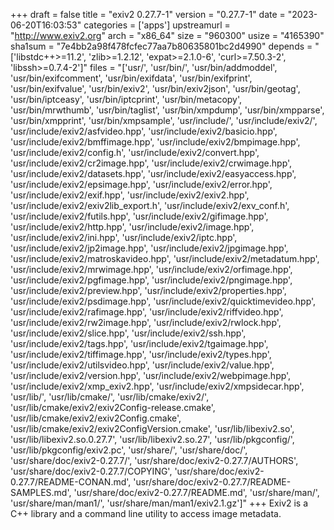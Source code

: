 +++
draft = false
title = "exiv2 0.27.7-1"
version = "0.27.7-1"
date = "2023-06-20T16:03:53"
categories = ['apps']
upstreamurl = "http://www.exiv2.org"
arch = "x86_64"
size = "960300"
usize = "4165390"
sha1sum = "7e4bb2a98f478fcfec77aa7b80635801bc2d4990"
depends = "['libstdc++>=11.2', 'zlib>=1.2.12', 'expat>=2.1.0-6', 'curl>=7.50.3-2', 'libssh>=0.7.4-2']"
files = "['usr/', 'usr/bin/', 'usr/bin/addmoddel', 'usr/bin/exifcomment', 'usr/bin/exifdata', 'usr/bin/exifprint', 'usr/bin/exifvalue', 'usr/bin/exiv2', 'usr/bin/exiv2json', 'usr/bin/geotag', 'usr/bin/iptceasy', 'usr/bin/iptcprint', 'usr/bin/metacopy', 'usr/bin/mrwthumb', 'usr/bin/taglist', 'usr/bin/xmpdump', 'usr/bin/xmpparse', 'usr/bin/xmpprint', 'usr/bin/xmpsample', 'usr/include/', 'usr/include/exiv2/', 'usr/include/exiv2/asfvideo.hpp', 'usr/include/exiv2/basicio.hpp', 'usr/include/exiv2/bmffimage.hpp', 'usr/include/exiv2/bmpimage.hpp', 'usr/include/exiv2/config.h', 'usr/include/exiv2/convert.hpp', 'usr/include/exiv2/cr2image.hpp', 'usr/include/exiv2/crwimage.hpp', 'usr/include/exiv2/datasets.hpp', 'usr/include/exiv2/easyaccess.hpp', 'usr/include/exiv2/epsimage.hpp', 'usr/include/exiv2/error.hpp', 'usr/include/exiv2/exif.hpp', 'usr/include/exiv2/exiv2.hpp', 'usr/include/exiv2/exiv2lib_export.h', 'usr/include/exiv2/exv_conf.h', 'usr/include/exiv2/futils.hpp', 'usr/include/exiv2/gifimage.hpp', 'usr/include/exiv2/http.hpp', 'usr/include/exiv2/image.hpp', 'usr/include/exiv2/ini.hpp', 'usr/include/exiv2/iptc.hpp', 'usr/include/exiv2/jp2image.hpp', 'usr/include/exiv2/jpgimage.hpp', 'usr/include/exiv2/matroskavideo.hpp', 'usr/include/exiv2/metadatum.hpp', 'usr/include/exiv2/mrwimage.hpp', 'usr/include/exiv2/orfimage.hpp', 'usr/include/exiv2/pgfimage.hpp', 'usr/include/exiv2/pngimage.hpp', 'usr/include/exiv2/preview.hpp', 'usr/include/exiv2/properties.hpp', 'usr/include/exiv2/psdimage.hpp', 'usr/include/exiv2/quicktimevideo.hpp', 'usr/include/exiv2/rafimage.hpp', 'usr/include/exiv2/riffvideo.hpp', 'usr/include/exiv2/rw2image.hpp', 'usr/include/exiv2/rwlock.hpp', 'usr/include/exiv2/slice.hpp', 'usr/include/exiv2/ssh.hpp', 'usr/include/exiv2/tags.hpp', 'usr/include/exiv2/tgaimage.hpp', 'usr/include/exiv2/tiffimage.hpp', 'usr/include/exiv2/types.hpp', 'usr/include/exiv2/utilsvideo.hpp', 'usr/include/exiv2/value.hpp', 'usr/include/exiv2/version.hpp', 'usr/include/exiv2/webpimage.hpp', 'usr/include/exiv2/xmp_exiv2.hpp', 'usr/include/exiv2/xmpsidecar.hpp', 'usr/lib/', 'usr/lib/cmake/', 'usr/lib/cmake/exiv2/', 'usr/lib/cmake/exiv2/exiv2Config-release.cmake', 'usr/lib/cmake/exiv2/exiv2Config.cmake', 'usr/lib/cmake/exiv2/exiv2ConfigVersion.cmake', 'usr/lib/libexiv2.so', 'usr/lib/libexiv2.so.0.27.7', 'usr/lib/libexiv2.so.27', 'usr/lib/pkgconfig/', 'usr/lib/pkgconfig/exiv2.pc', 'usr/share/', 'usr/share/doc/', 'usr/share/doc/exiv2-0.27.7/', 'usr/share/doc/exiv2-0.27.7/AUTHORS', 'usr/share/doc/exiv2-0.27.7/COPYING', 'usr/share/doc/exiv2-0.27.7/README-CONAN.md', 'usr/share/doc/exiv2-0.27.7/README-SAMPLES.md', 'usr/share/doc/exiv2-0.27.7/README.md', 'usr/share/man/', 'usr/share/man/man1/', 'usr/share/man/man1/exiv2.1.gz']"
+++
Exiv2 is a C++ library and a command line utility to access image metadata.